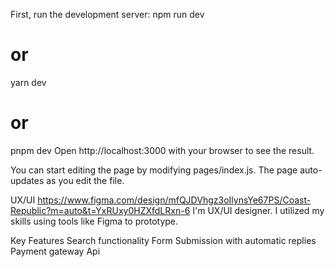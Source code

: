 First, run the development server:
npm run dev
# or
yarn dev
# or
pnpm dev
Open http://localhost:3000 with your browser to see the result.

You can start editing the page by modifying pages/index.js. The page auto-updates as you edit the file.

UX/UI 
https://www.figma.com/design/mfQJDVhgz3oIlynsYe67PS/Coast-Republic?m=auto&t=YxRUxy0HZXfdLRxn-6
I'm UX/UI designer. I utilized my skills using tools like Figma to prototype.

Key Features
Search functionality 
Form Submission with automatic replies
Payment gateway Api



